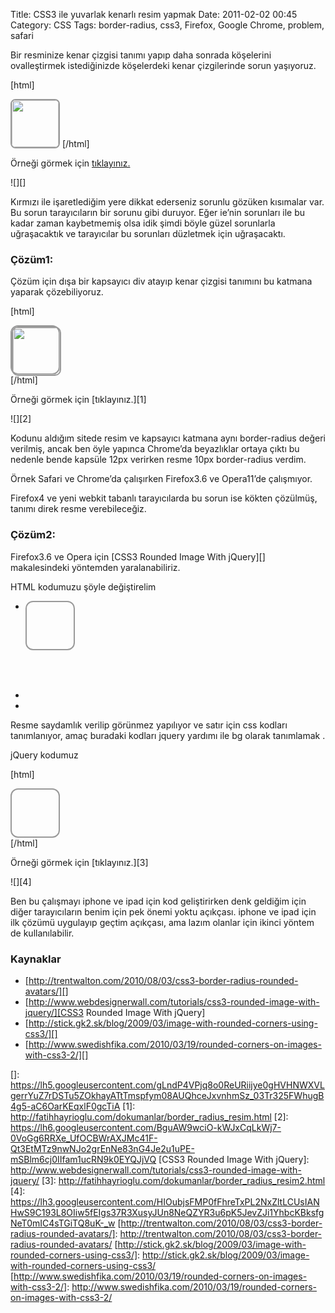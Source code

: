 Title: CSS3 ile yuvarlak kenarlı resim yapmak
Date: 2011-02-02 00:45
Category: CSS
Tags: border-radius, css3, Firefox, Google Chrome, problem, safari

Bir resminize kenar çizgisi tanımı yapıp daha sonrada köşelerini
ovalleştirmek istediğinizde köşelerdeki kenar çizgilerinde sorun
yaşıyoruz.

[html] <!DOCTYPE html> <html> <head> <meta charset="utf-8">
<title>border-radius</title> <style> img{ border:2px solid #999;
-webkit-border-radius:8px; -moz-border-radius:8px; border-radius:8px;}
</style> </head> <body> <img src="gudi.jpg" width="75"
height="75" /> </body> </html> [/html]

Örneği görmek için [tıklayınız.][]

![][]

Kırmızı ile işaretlediğim yere dikkat ederseniz sorunlu gözüken
kısımalar var. Bu sorun tarayıcıların bir sorunu gibi duruyor. Eğer
ie’nin sorunları ile bu kadar zaman kaybetmemiş olsa idik şimdi böyle
güzel sorunlarla uğraşacaktık ve tarayıcılar bu sorunları düzletmek için
uğraşacaktı.

### Çözüm1:

Çözüm için dışa bir kapsayıcı div atayıp kenar çizgisi tanımını bu
katmana yaparak çözebiliyoruz.

[html] <!DOCTYPE html> <html> <head> <meta charset="utf-8">
<title>css3</title> <style> .resimKapsulu{border:2px solid #999;
width:75px; height:75px; -webkit-border-radius:12px;
-moz-border-radius:12px; border-radius:12px;} .resimKapsulu
img{width:75px; height:75px; -webkit-border-radius:10px;
-moz-border-radius:10px; border-radius:10px;} </style> </head>
<body> <div class="resimKapsulu"><img src="gudi.jpg" width="75"
height="75" /></div> </body> </html> [/html]

Örneği görmek için [tıklayınız.][1]

![][2]

Kodunu aldığım sitede resim ve kapsayıcı katmana aynı border-radius
değeri verilmiş, ancak ben öyle yapınca Chrome’da beyazlıklar ortaya
çıktı bu nedenle bende kapsüle 12px verirken resme 10px border-radius
verdim.

Örnek Safari ve Chrome’da çalışırken Firefox3.6 ve Opera11’de
çalışmıyor.

Firefox4 ve yeni webkit tabanlı tarayıcılarda bu sorun ise kökten
çözülmüş, tanımı direk resme verebileceğiz.

### Çözüm2:

Firefox3.6 ve Opera için [CSS3 Rounded Image With jQuery][]
makalesindeki yöntemden yaralanabiliriz.

HTML kodumuzu şöyle değiştirelim

-   <div class="resimKapsulu" style="background: url(gudi.jpg)
    no-repeat center center; width: 75px; height: 75px;">
-      <img src="gudi.jpg" width="75" height="75" style="opacity: 0;"
    />
-   </div>

Resme saydamlık verilip görünmez yapılıyor ve satır için css kodları
tanımlanıyor, amaç buradaki kodları jquery yardımı ile bg olarak
tanımlamak .

jQuery kodumuz

[html] <!DOCTYPE html> <html> <head> <meta charset="utf-8">
<title>css3</title> <script type="text/javascript"
src="http://ajax.googleapis.com/ajax/libs/jquery/1.5/jquery.min.js"></script>
<script type="text/javascript"> $(document).ready(function() {
$(".resimKapsulu").load(function() { $(this).wrap(function(){ return
'<span class="' + $(this).attr('class') + '" style="background:url(' +
$(this).attr('src') + ') no-repeat center center; width: ' +
$(this).width() + 'px; height: ' + $(this).height() + 'px;" />'; });
$(this).css("opacity","0"); }); }); </script> <style>
.resimKapsulu{border:2px solid #999; width:75px; height:75px;
-webkit-border-radius:12px; -moz-border-radius:12px;
border-radius:12px;} .resimKapsulu img{width:75px; height:75px;
-webkit-border-radius:10px; -moz-border-radius:10px;
border-radius:10px;} </style> </head> <body> <div
class="resimKapsulu" style="background: url(gudi.jpg) no-repeat center
center; width: 75px; height: 75px;"> <img src="gudi.jpg" width="75"
height="75" style="opacity: 0;" /> </div> </body> </html> [/html]

Örneği görmek için [tıklayınız.][3]

![][4]

Ben bu çalışmayı iphone ve ipad için kod geliştirirken denk geldiğim
için diğer tarayıcıların benim için pek önemi yoktu açıkçası. iphone ve
ipad için ilk çözümü uygulayıp geçtim açıkçası, ama lazım olanlar için
ikinci yöntem de kullanılabilir.

### Kaynaklar

-   [http://trentwalton.com/2010/08/03/css3-border-radius-rounded-avatars/][]
-   [http://www.webdesignerwall.com/tutorials/css3-rounded-image-with-jquery/][CSS3
    Rounded Image With jQuery]
-   [http://stick.gk2.sk/blog/2009/03/image-with-rounded-corners-using-css3/][]
-   [http://www.swedishfika.com/2010/03/19/rounded-corners-on-images-with-css3-2/][]

</p>

  [tıklayınız.]: http://fatihhayrioglu.com/dokumanlar/border_radius_resim_.html
  []: https://lh5.googleusercontent.com/gLndP4VPjq8o0ReURiijye0gHVHNWXVLgerrYuZ7rDSTu5ZOkhayATtTmspfym08AUQhceJxvnhmSz_03Tr325FWhugB4g5-aC6OarKEqxlF0gcTiA
  [1]: http://fatihhayrioglu.com/dokumanlar/border_radius_resim.html
  [2]: https://lh6.googleusercontent.com/BguAW9wciO-kWJxCqLkWj7-0VoGg6RRXe_UfOCBWrAXJMc41F-Qt3EtMTz9nwNJo2grEnNe83nG4Je2u1uPE-mSBlm6cj0IIfam1ucRN9k0EYQJjVQ
  [CSS3 Rounded Image With jQuery]: http://www.webdesignerwall.com/tutorials/css3-rounded-image-with-jquery/
  [3]: http://fatihhayrioglu.com/dokumanlar/border_radius_resim2.html
  [4]: https://lh3.googleusercontent.com/HIOubjsFMP0fFhreTxPL2NxZltLCUsIANHwS9C193L8OIiw5fEIgs37R3XusyJUn8NeQZYR3u6pK5JevZJi1YhbcKBksfgNeT0mIC4sTGiTQ8uK-_w
  [http://trentwalton.com/2010/08/03/css3-border-radius-rounded-avatars/]:
    http://trentwalton.com/2010/08/03/css3-border-radius-rounded-avatars/
  [http://stick.gk2.sk/blog/2009/03/image-with-rounded-corners-using-css3/]:
    http://stick.gk2.sk/blog/2009/03/image-with-rounded-corners-using-css3/
  [http://www.swedishfika.com/2010/03/19/rounded-corners-on-images-with-css3-2/]:
    http://www.swedishfika.com/2010/03/19/rounded-corners-on-images-with-css3-2/
